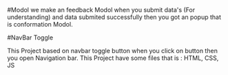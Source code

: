 #Modol
we make an feedback Modol when you submit data's (For understanding) and data submited successfully then you got an popup that is conformation Modol.


#NavBar Toggle

This Project based on navbar toggle button when you click on button then you open Navigation bar.
This Project have some files that is : HTML, CSS, JS
